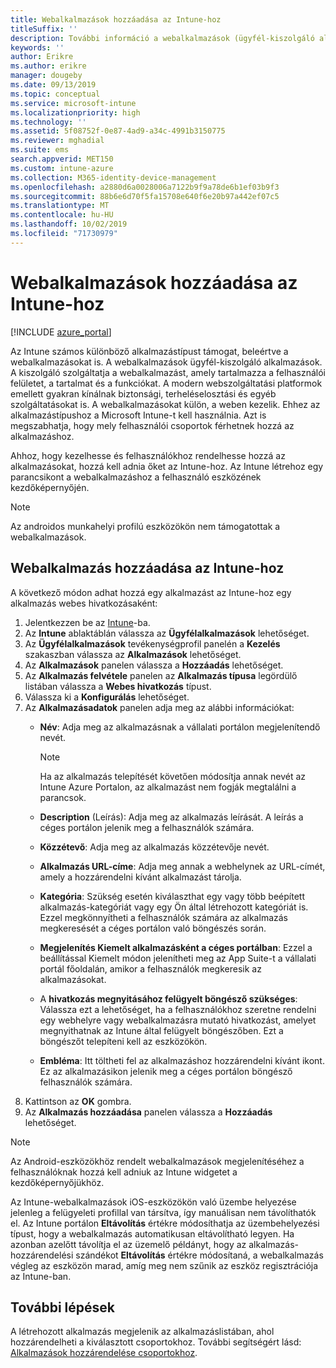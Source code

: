 ```yaml
---
title: Webalkalmazások hozzáadása az Intune-hoz
titleSuffix: ''
description: További információ a webalkalmazások (ügyfél-kiszolgáló alkalmazások) Microsoft Intune való hozzáadásáról.
keywords: ''
author: Erikre
ms.author: erikre
manager: dougeby
ms.date: 09/13/2019
ms.topic: conceptual
ms.service: microsoft-intune
ms.localizationpriority: high
ms.technology: ''
ms.assetid: 5f08752f-0e87-4ad9-a34c-4991b3150775
ms.reviewer: mghadial
ms.suite: ems
search.appverid: MET150
ms.custom: intune-azure
ms.collection: M365-identity-device-management
ms.openlocfilehash: a2880d6a0028006a7122b9f9a78de6b1ef03b9f3
ms.sourcegitcommit: 88b6e6d70f5fa15708e640f6e20b97a442ef07c5
ms.translationtype: MT
ms.contentlocale: hu-HU
ms.lasthandoff: 10/02/2019
ms.locfileid: "71730979"
---
```

# <a name="add-web-apps-to-microsoft-intune"></a>Webalkalmazások hozzáadása az Intune-hoz

[!INCLUDE [azure_portal](../includes/azure_portal.md)]

Az Intune számos különböző alkalmazástípust támogat, beleértve a webalkalmazásokat is. A webalkalmazások ügyfél-kiszolgáló alkalmazások. A kiszolgáló szolgáltatja a webalkalmazást, amely tartalmazza a felhasználói felületet, a tartalmat és a funkciókat. A modern webszolgáltatási platformok emellett gyakran kínálnak biztonsági, terheléselosztási és egyéb szolgáltatásokat is. A webalkalmazásokat külön, a weben kezelik. Ehhez az alkalmazástípushoz a Microsoft Intune-t kell használnia. Azt is megszabhatja, hogy mely felhasználói csoportok férhetnek hozzá az alkalmazáshoz. 

Ahhoz, hogy kezelhesse és felhasználókhoz rendelhesse hozzá az alkalmazásokat, hozzá kell adnia őket az Intune-hoz. Az Intune létrehoz egy parancsikont a webalkalmazáshoz a felhasználó eszközének kezdőképernyőjén.

> [!Note]
> Az androidos munkahelyi profilú eszközökön nem támogatottak a webalkalmazások.

## <a name="add-a-web-app-to-intune"></a>Webalkalmazás hozzáadása az Intune-hoz
A következő módon adhat hozzá egy alkalmazást az Intune-hoz egy alkalmazás webes hivatkozásaként:

1. Jelentkezzen be az [Intune](https://go.microsoft.com/fwlink/?linkid=2090973)-ba.
3. Az **Intune** ablaktáblán válassza az **Ügyfélalkalmazások** lehetőséget.
4. Az **Ügyfélalkalmazások** tevékenységprofil panelén a **Kezelés** szakaszban válassza az **Alkalmazások** lehetőséget.
5. Az **Alkalmazások** panelen válassza a **Hozzáadás** lehetőséget.
6. Az **Alkalmazás felvétele** panelen az **Alkalmazás típusa** legördülő listában válassza a **Webes hivatkozás** típust.
7. Válassza ki a **Konfigurálás** lehetőséget.
8. Az **Alkalmazásadatok** panelen adja meg az alábbi információkat:
    - **Név**:  Adja meg az alkalmazásnak a vállalati portálon megjelenítendő nevét. 

        > [!NOTE]
        > Ha az alkalmazás telepítését követően módosítja annak nevét az Intune Azure Portalon, az alkalmazást nem fogják megtalálni a parancsok.

    - **Description** (Leírás): Adja meg az alkalmazás leírását. A leírás a céges portálon jelenik meg a felhasználók számára.
    - **Közzétevő**: Adja meg az alkalmazás közzétevője nevét.
    - **Alkalmazás URL-címe**: Adja meg annak a webhelynek az URL-címét, amely a hozzárendelni kívánt alkalmazást tárolja.
    - **Kategória**: Szükség esetén kiválaszthat egy vagy több beépített alkalmazás-kategóriát vagy egy Ön által létrehozott kategóriát is. Ezzel megkönnyítheti a felhasználók számára az alkalmazás megkeresését a céges portálon való böngészés során.
    - **Megjelenítés Kiemelt alkalmazásként a céges portálban**: Ezzel a beállítással Kiemelt módon jelenítheti meg az App Suite-t a vállalati portál főoldalán, amikor a felhasználók megkeresik az alkalmazásokat.
    - A **hivatkozás megnyitásához felügyelt böngésző szükséges**: Válassza ezt a lehetőséget, ha a felhasználókhoz szeretne rendelni egy webhelyre vagy webalkalmazásra mutató hivatkozást, amelyet megnyithatnak az Intune által felügyelt böngészőben. Ezt a böngészőt telepíteni kell az eszközökön.
    - **Embléma**: Itt töltheti fel az alkalmazáshoz hozzárendelni kívánt ikont. Ez az alkalmazásikon jelenik meg a céges portálon böngésző felhasználók számára.
9. Kattintson az **OK** gombra.
10. Az **Alkalmazás hozzáadása** panelen válassza a **Hozzáadás** lehetőséget.

> [!Note]
> Az Android-eszközökhöz rendelt webalkalmazások megjelenítéséhez a felhasználóknak hozzá kell adniuk az Intune widgetet a kezdőképernyőjükhöz.
>
> Az Intune-webalkalmazások iOS-eszközökön való üzembe helyezése jelenleg a felügyeleti profillal van társítva, így manuálisan nem távolíthatók el. Az Intune portálon **Eltávolítás** értékre módosíthatja az üzembehelyezési típust, hogy a webalkalmazás automatikusan eltávolítható legyen. Ha azonban azelőtt távolítja el az üzemelő példányt, hogy az alkalmazás-hozzárendelési szándékot **Eltávolítás** értékre módosítaná, a webalkalmazás végleg az eszközön marad, amíg meg nem szűnik az eszköz regisztrációja az Intune-ban.

## <a name="next-steps"></a>További lépések

A létrehozott alkalmazás megjelenik az alkalmazáslistában, ahol hozzárendelheti a kiválasztott csoportokhoz. További segítségért lásd: [Alkalmazások hozzárendelése csoportokhoz](apps-deploy.md). 
